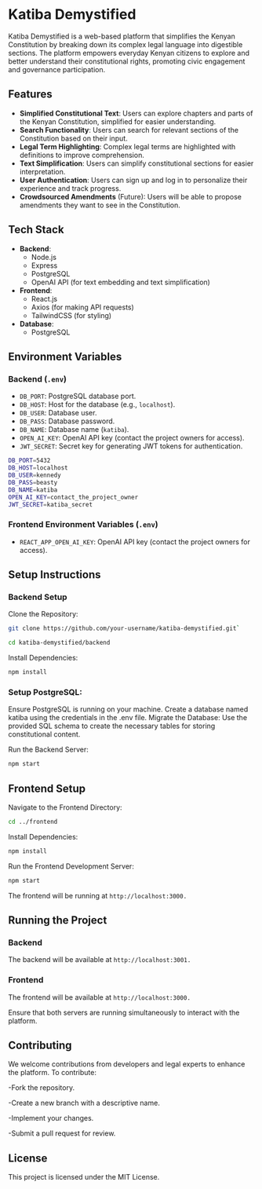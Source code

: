 # Katiba Demystified

Katiba Demystified is a web-based platform that simplifies the Kenyan Constitution by breaking down its complex legal language into digestible sections. The platform empowers everyday Kenyan citizens to explore and better understand their constitutional rights, promoting civic engagement and governance participation.

## Features
- **Simplified Constitutional Text**: Users can explore chapters and parts of the Kenyan Constitution, simplified for easier understanding.
- **Search Functionality**: Users can search for relevant sections of the Constitution based on their input.
- **Legal Term Highlighting**: Complex legal terms are highlighted with definitions to improve comprehension.
- **Text Simplification**: Users can simplify constitutional sections for easier interpretation.
- **User Authentication**: Users can sign up and log in to personalize their experience and track progress.
- **Crowdsourced Amendments** (Future): Users will be able to propose amendments they want to see in the Constitution.

## Tech Stack
- **Backend**:
  - Node.js
  - Express
  - PostgreSQL
  - OpenAI API (for text embedding and text simplification)
- **Frontend**:
  - React.js
  - Axios (for making API requests)
  - TailwindCSS (for styling)
- **Database**:
  - PostgreSQL

## Environment Variables

### Backend (`.env`)
- `DB_PORT`: PostgreSQL database port.
- `DB_HOST`: Host for the database (e.g., `localhost`).
- `DB_USER`: Database user.
- `DB_PASS`: Database password.
- `DB_NAME`: Database name (`katiba`).
- `OPEN_AI_KEY`: OpenAI API key (contact the project owners for access).
- `JWT_SECRET`: Secret key for generating JWT tokens for authentication.

```bash
DB_PORT=5432
DB_HOST=localhost
DB_USER=kennedy
DB_PASS=beasty
DB_NAME=katiba
OPEN_AI_KEY=contact_the_project_owner
JWT_SECRET=katiba_secret
```


### Frontend Environment Variables (`.env`)
- `REACT_APP_OPEN_AI_KEY`: OpenAI API key (contact the project owners for access).


## Setup Instructions
### Backend Setup
Clone the Repository:


```bash
git clone https://github.com/your-username/katiba-demystified.git`

cd katiba-demystified/backend
```

Install Dependencies:

```bash
npm install

```
### Setup PostgreSQL:

Ensure PostgreSQL is running on your machine.
Create a database named katiba using the credentials in the .env file.
Migrate the Database: Use the provided SQL schema to create the necessary tables for storing constitutional content.

Run the Backend Server:

```bash
npm start
```
## Frontend Setup

Navigate to the Frontend Directory:

```bash
cd ../frontend
```

Install Dependencies:

```bash
npm install
```

Run the Frontend Development Server:

```bash
npm start
``` 
The frontend will be running at `http://localhost:3000.`

## Running the Project
### Backend 
The backend will be available at `http://localhost:3001.`

### Frontend
 The frontend will be available at `http://localhost:3000.`

Ensure that both servers are running simultaneously to interact with the platform.


## Contributing
We welcome contributions from developers and legal experts to enhance the platform. To contribute:

-Fork the repository.

-Create a new branch with a descriptive name.

-Implement your changes.

-Submit a pull request for review.

## License
This project is licensed under the MIT License.

